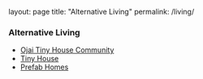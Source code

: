 layout: page
title: "Alternative Living"
permalink: /living/

### Alternative Living
* [Ojai Tiny House Community](https://www.facebook.com/groups/1311696078846712/?fref=gc&dti=886839901368363&hc_location=ufi)
* [Tiny House](https://www.treehugger.com/tiny-houses/where-to-park-tiny-house.html)
* [Prefab Homes](https://buildcover.com/)
